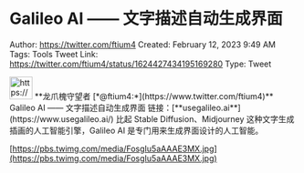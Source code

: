 # Galileo AI —— 文字描述自动生成界面

Author: https://twitter.com/ftium4
Created: February 12, 2023 9:49 AM
Tags: Tools
Tweet Link: https://twitter.com/ftium4/status/1624427434195169280
Type: Tweet

<aside>
<img src="https://pbs.twimg.com/profile_images/1477903349278453762/0OBeufkj_400x400.jpg" alt="https://pbs.twimg.com/profile_images/1477903349278453762/0OBeufkj_400x400.jpg" width="40px" /> **龙爪槐守望者 [*@ftium4:*](https://www.twitter.com/ftium4)**
Galileo AI —— 文字描述自动生成界面
链接：[**usegalileo.ai**](https://www.usegalileo.ai/)
比起 Stable Diffusion、Midjourney 这种文字生成插画的人工智能引擎，Galileo AI 是专门用来生成界面设计的人工智能。

[https://pbs.twimg.com/media/FosgIu5aAAAE3MX.jpg](https://pbs.twimg.com/media/FosgIu5aAAAE3MX.jpg)

</aside>